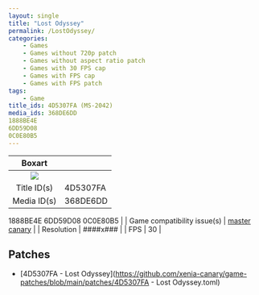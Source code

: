 ```yaml
---
layout: single
title: "Lost Odyssey"
permalink: /LostOdyssey/
categories:
    - Games
    - Games without 720p patch
    - Games without aspect ratio patch
    - Games with 30 FPS cap
    - Games with FPS cap
    - Games with FPS patch
tags:
    - Game
title_ids: 4D5307FA (MS-2042)
media_ids: 368DE6DD
1888BE4E
6DD59D08
0C0E80B5
---
```


| Boxart                      |                                                                            |
| :----:                      | :-                                                                         |
| ![](https://download-ssl.xbox.com/content/images/66acd000-77fe-1000-9115-d8024d5307fa/1033/boxartlg.jpg) |
| Title ID(s)                 | 4D5307FA                                                                   |
| Media ID(s)                 | 368DE6DD
1888BE4E
6DD59D08
0C0E80B5                                                                   |
| Game compatibility issue(s) | [master](https://github.com/xenia-project/game-compatibility/issues/)<br>[canary](https://github.com/xenia-canary/game-compatibility/issues/) |
| Resolution                  | ####x###                                                                   |
| FPS                         | 30                                                                         |

## Patches
* [4D5307FA - Lost Odyssey](https://github.com/xenia-canary/game-patches/blob/main/patches/4D5307FA - Lost Odyssey.toml)

<!--This page was generated by a script. You can remove this comment once the page is verified to be free of mistakes.-->
